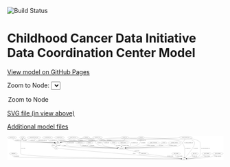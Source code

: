 <link rel='stylesheet' href="assets/style.css">
<link rel='stylesheet' href="https://unpkg.com/leaflet@1.5.1/dist/leaflet.css" integrity="sha512-xwE/Az9zrjBIphAcBb3F6JVqxf46+CDLwfLMHloNu6KEQCAWi6HcDUbeOfBIptF7tcCzusKFjFw2yuvEpDL9wQ==" crossorigin="">
<script type="text/javascript" src="https://code.jquery.com/jquery-3.2.1.min.js"></script>
<script type="text/javascript"  src="https://unpkg.com/leaflet@1.5.1/dist/leaflet.js"></script>
<script type="text/javascript" src="assets/actions.js"></script>

![Build Status](https://github.com/CBIIT/ccdi-dcc-model/actions/workflows/model-test-and-deploy.yml/badge.svg)

# Childhood Cancer Data Initiative Data Coordination Center Model

[View model on GitHub Pages](https://cbiit.github.io/ccdi-dcc-model/)



Zoom to Node: <select id="node_select">
  <option value="">Zoom to Node</option>
</select>
<div id="model"></div>

<p>
<a href="./model-desc/ccdi-dcc-model.svg">SVG file (in view above)</a>
<p>
<a href="./model-desc">Additional model files</a>
<div id='graph' style='display:off;'>
<svg width="3505pt" height="392pt"
 viewBox="0.00 0.00 3505.14 392.00" xmlns="http://www.w3.org/2000/svg" xmlns:xlink="http://www.w3.org/1999/xlink">
<g id="graph0" class="graph" transform="scale(1 1) rotate(0) translate(4 388)">
<title>Perl</title>
<polygon fill="#ffffff" stroke="transparent" points="-4,4 -4,-388 3501.1355,-388 3501.1355,4 -4,4"/>
<!-- treatment_response -->
<g id="node1" class="node">
<title>treatment_response</title>
<ellipse fill="none" stroke="#000000" cx="2706.0433" cy="-279" rx="104.7816" ry="18"/>
<text text-anchor="middle" x="2706.0433" y="-275.3" font-family="Times,serif" font-size="14.00" fill="#000000">treatment_response</text>
</g>
<!-- participant -->
<g id="node19" class="node">
<title>participant</title>
<ellipse fill="none" stroke="#000000" cx="1848.0433" cy="-192" rx="62.2891" ry="18"/>
<text text-anchor="middle" x="1848.0433" y="-188.3" font-family="Times,serif" font-size="14.00" fill="#000000">participant</text>
</g>
<!-- treatment_response&#45;&gt;participant -->
<g id="edge15" class="edge">
<title>treatment_response&#45;&gt;participant</title>
<path fill="none" stroke="#000000" d="M2661.7333,-262.618C2627.6132,-250.783 2579.0027,-235.5957 2535.0433,-228 2418.7019,-207.8974 2072.3071,-197.3733 1920.587,-193.6228"/>
<polygon fill="#000000" stroke="#000000" points="1920.5248,-190.1203 1910.4423,-193.3749 1920.3538,-197.1182 1920.5248,-190.1203"/>
<text text-anchor="middle" x="2680.0433" y="-231.8" font-family="Times,serif" font-size="14.00" fill="#000000">of_treatment_response</text>
</g>
<!-- publication -->
<g id="node2" class="node">
<title>publication</title>
<ellipse fill="none" stroke="#000000" cx="96.0433" cy="-105" rx="63.0888" ry="18"/>
<text text-anchor="middle" x="96.0433" y="-101.3" font-family="Times,serif" font-size="14.00" fill="#000000">publication</text>
</g>
<!-- study -->
<g id="node5" class="node">
<title>study</title>
<ellipse fill="none" stroke="#000000" cx="2860.0433" cy="-18" rx="36.2938" ry="18"/>
<text text-anchor="middle" x="2860.0433" y="-14.3" font-family="Times,serif" font-size="14.00" fill="#000000">study</text>
</g>
<!-- publication&#45;&gt;study -->
<g id="edge14" class="edge">
<title>publication&#45;&gt;study</title>
<path fill="none" stroke="#000000" d="M90.7722,-86.99C88.7452,-75.9448 88.6246,-62.3635 97.0433,-54 122.161,-29.0469 2452.4817,-19.4953 2813.3323,-18.1654"/>
<polygon fill="#000000" stroke="#000000" points="2813.4425,-21.6651 2823.4296,-18.1284 2813.4168,-14.6651 2813.4425,-21.6651"/>
<text text-anchor="middle" x="148.0433" y="-57.8" font-family="Times,serif" font-size="14.00" fill="#000000">of_publication</text>
</g>
<!-- treatment -->
<g id="node3" class="node">
<title>treatment</title>
<ellipse fill="none" stroke="#000000" cx="1326.0433" cy="-279" rx="57.6901" ry="18"/>
<text text-anchor="middle" x="1326.0433" y="-275.3" font-family="Times,serif" font-size="14.00" fill="#000000">treatment</text>
</g>
<!-- treatment&#45;&gt;participant -->
<g id="edge27" class="edge">
<title>treatment&#45;&gt;participant</title>
<path fill="none" stroke="#000000" d="M1318.9894,-260.7179C1316.1002,-249.849 1315.0528,-236.5571 1323.0433,-228 1338.2508,-211.714 1635.256,-199.3407 1775.6655,-194.3766"/>
<polygon fill="#000000" stroke="#000000" points="1776.0344,-197.8659 1785.9057,-194.0179 1775.7893,-190.8702 1776.0344,-197.8659"/>
<text text-anchor="middle" x="1370.0433" y="-231.8" font-family="Times,serif" font-size="14.00" fill="#000000">of_treatment</text>
</g>
<!-- diagnosis -->
<g id="node4" class="node">
<title>diagnosis</title>
<ellipse fill="none" stroke="#000000" cx="1278.0433" cy="-366" rx="54.6905" ry="18"/>
<text text-anchor="middle" x="1278.0433" y="-362.3" font-family="Times,serif" font-size="14.00" fill="#000000">diagnosis</text>
</g>
<!-- diagnosis&#45;&gt;participant -->
<g id="edge6" class="edge">
<title>diagnosis&#45;&gt;participant</title>
<path fill="none" stroke="#000000" d="M1324.9067,-356.7411C1355.9753,-349.8761 1393.2846,-340.01 1406.0433,-330 1433.7578,-308.2562 1417.6319,-283.1247 1445.0433,-261 1494.8405,-220.8068 1674.4093,-203.0026 1776.2433,-195.988"/>
<polygon fill="#000000" stroke="#000000" points="1776.7087,-199.4647 1786.4519,-195.303 1776.24,-192.4804 1776.7087,-199.4647"/>
<text text-anchor="middle" x="1489.5433" y="-275.3" font-family="Times,serif" font-size="14.00" fill="#000000">of_diagnosis</text>
</g>
<!-- sample -->
<g id="node27" class="node">
<title>sample</title>
<ellipse fill="none" stroke="#000000" cx="818.0433" cy="-279" rx="44.393" ry="18"/>
<text text-anchor="middle" x="818.0433" y="-275.3" font-family="Times,serif" font-size="14.00" fill="#000000">sample</text>
</g>
<!-- diagnosis&#45;&gt;sample -->
<g id="edge5" class="edge">
<title>diagnosis&#45;&gt;sample</title>
<path fill="none" stroke="#000000" d="M1229.4432,-357.5736C1201.8958,-351.8049 1167.2127,-342.8446 1138.0433,-330 1126.8741,-325.0817 1126.5651,-319.0231 1115.0433,-315 1034.5443,-286.8924 1008.5768,-308.145 924.0433,-297 905.7887,-294.5933 885.8641,-291.3689 868.2667,-288.3142"/>
<polygon fill="#000000" stroke="#000000" points="868.6601,-284.8297 858.2047,-286.5427 867.4463,-291.7237 868.6601,-284.8297"/>
<text text-anchor="middle" x="1182.5433" y="-318.8" font-family="Times,serif" font-size="14.00" fill="#000000">of_diagnosis</text>
</g>
<!-- cell_line -->
<g id="node6" class="node">
<title>cell_line</title>
<ellipse fill="none" stroke="#000000" cx="246.0433" cy="-366" rx="49.2915" ry="18"/>
<text text-anchor="middle" x="246.0433" y="-362.3" font-family="Times,serif" font-size="14.00" fill="#000000">cell_line</text>
</g>
<!-- cell_line&#45;&gt;study -->
<g id="edge33" class="edge">
<title>cell_line&#45;&gt;study</title>
<path fill="none" stroke="#000000" d="M235.0547,-348.4091C225.455,-331.3379 213.0433,-304.3621 213.0433,-279 213.0433,-279 213.0433,-279 213.0433,-105 213.0433,-37.2187 2460.0359,-20.485 2813.4953,-18.272"/>
<polygon fill="#000000" stroke="#000000" points="2813.6536,-21.7712 2823.6318,-18.2093 2813.6103,-14.7713 2813.6536,-21.7712"/>
<text text-anchor="middle" x="253.5433" y="-188.3" font-family="Times,serif" font-size="14.00" fill="#000000">of_cell_line</text>
</g>
<!-- cell_line&#45;&gt;sample -->
<g id="edge34" class="edge">
<title>cell_line&#45;&gt;sample</title>
<path fill="none" stroke="#000000" d="M274.7518,-351.1945C299.3523,-339.2475 336.0883,-323.1366 370.0433,-315 443.4041,-297.4207 661.5256,-285.8593 763.8775,-281.2539"/>
<polygon fill="#000000" stroke="#000000" points="764.1679,-284.7445 774.0026,-280.804 763.8571,-277.7514 764.1679,-284.7445"/>
<text text-anchor="middle" x="410.5433" y="-318.8" font-family="Times,serif" font-size="14.00" fill="#000000">of_cell_line</text>
</g>
<!-- pdx -->
<g id="node7" class="node">
<title>pdx</title>
<ellipse fill="none" stroke="#000000" cx="790.0433" cy="-192" rx="27.8951" ry="18"/>
<text text-anchor="middle" x="790.0433" y="-188.3" font-family="Times,serif" font-size="14.00" fill="#000000">pdx</text>
</g>
<!-- pdx&#45;&gt;study -->
<g id="edge23" class="edge">
<title>pdx&#45;&gt;study</title>
<path fill="none" stroke="#000000" d="M818.1276,-189.6393C1041.6315,-170.852 2530.981,-45.6603 2813.7415,-21.892"/>
<polygon fill="#000000" stroke="#000000" points="2814.3737,-25.3513 2824.0454,-21.0259 2813.7873,-18.3759 2814.3737,-25.3513"/>
<text text-anchor="middle" x="2054.0433" y="-101.3" font-family="Times,serif" font-size="14.00" fill="#000000">of_pdx</text>
</g>
<!-- pdx&#45;&gt;sample -->
<g id="edge22" class="edge">
<title>pdx&#45;&gt;sample</title>
<path fill="none" stroke="#000000" d="M763.9511,-199.1913C738.6269,-207.5359 705.9294,-222.7792 720.0433,-243 726.2958,-251.9579 748.3873,-260.4614 770.0159,-266.9524"/>
<polygon fill="#000000" stroke="#000000" points="769.2842,-270.3839 779.8622,-269.7876 771.2211,-263.6572 769.2842,-270.3839"/>
<text text-anchor="middle" x="744.0433" y="-231.8" font-family="Times,serif" font-size="14.00" fill="#000000">of_pdx</text>
</g>
<!-- exposure -->
<g id="node8" class="node">
<title>exposure</title>
<ellipse fill="none" stroke="#000000" cx="1722.0433" cy="-279" rx="53.0913" ry="18"/>
<text text-anchor="middle" x="1722.0433" y="-275.3" font-family="Times,serif" font-size="14.00" fill="#000000">exposure</text>
</g>
<!-- exposure&#45;&gt;participant -->
<g id="edge21" class="edge">
<title>exposure&#45;&gt;participant</title>
<path fill="none" stroke="#000000" d="M1729.7917,-260.8624C1735.2104,-250.0479 1743.3851,-236.7624 1754.0433,-228 1764.5851,-219.3332 1777.4427,-212.604 1790.2222,-207.4368"/>
<polygon fill="#000000" stroke="#000000" points="1791.8111,-210.5787 1799.9399,-203.7836 1789.3479,-204.0264 1791.8111,-210.5787"/>
<text text-anchor="middle" x="1797.5433" y="-231.8" font-family="Times,serif" font-size="14.00" fill="#000000">of_exposure</text>
</g>
<!-- consent_group -->
<g id="node9" class="node">
<title>consent_group</title>
<ellipse fill="none" stroke="#000000" cx="2207.0433" cy="-105" rx="79.0865" ry="18"/>
<text text-anchor="middle" x="2207.0433" y="-101.3" font-family="Times,serif" font-size="14.00" fill="#000000">consent_group</text>
</g>
<!-- consent_group&#45;&gt;study -->
<g id="edge30" class="edge">
<title>consent_group&#45;&gt;study</title>
<path fill="none" stroke="#000000" d="M2275.6915,-95.8539C2409.534,-78.0219 2702.0941,-39.0438 2814.6572,-24.0468"/>
<polygon fill="#000000" stroke="#000000" points="2815.2127,-27.5038 2824.6628,-22.7138 2814.2882,-20.5652 2815.2127,-27.5038"/>
<text text-anchor="middle" x="2635.5433" y="-57.8" font-family="Times,serif" font-size="14.00" fill="#000000">of_consent_group</text>
</g>
<!-- study_admin -->
<g id="node10" class="node">
<title>study_admin</title>
<ellipse fill="none" stroke="#000000" cx="2732.0433" cy="-105" rx="70.3881" ry="18"/>
<text text-anchor="middle" x="2732.0433" y="-101.3" font-family="Times,serif" font-size="14.00" fill="#000000">study_admin</text>
</g>
<!-- study_admin&#45;&gt;study -->
<g id="edge31" class="edge">
<title>study_admin&#45;&gt;study</title>
<path fill="none" stroke="#000000" d="M2727.421,-86.7222C2725.8632,-76.1245 2726.0111,-63.1154 2733.0433,-54 2743.1798,-40.8604 2782.4933,-31.066 2814.7272,-25.0371"/>
<polygon fill="#000000" stroke="#000000" points="2815.6732,-28.4233 2824.8981,-23.2125 2814.4371,-21.5333 2815.6732,-28.4233"/>
<text text-anchor="middle" x="2789.5433" y="-57.8" font-family="Times,serif" font-size="14.00" fill="#000000">of_study_admin</text>
</g>
<!-- medical_history -->
<g id="node11" class="node">
<title>medical_history</title>
<ellipse fill="none" stroke="#000000" cx="1878.0433" cy="-279" rx="85.2851" ry="18"/>
<text text-anchor="middle" x="1878.0433" y="-275.3" font-family="Times,serif" font-size="14.00" fill="#000000">medical_history</text>
</g>
<!-- medical_history&#45;&gt;participant -->
<g id="edge24" class="edge">
<title>medical_history&#45;&gt;participant</title>
<path fill="none" stroke="#000000" d="M1859.7839,-261.0395C1855.4495,-255.6773 1851.4026,-249.4863 1849.0433,-243 1846.4919,-235.9858 1845.5121,-228.0622 1845.3456,-220.5884"/>
<polygon fill="#000000" stroke="#000000" points="1848.8475,-220.5398 1845.5727,-210.4638 1841.8492,-220.3827 1848.8475,-220.5398"/>
<text text-anchor="middle" x="1917.0433" y="-231.8" font-family="Times,serif" font-size="14.00" fill="#000000">of_medical_history</text>
</g>
<!-- clinical_measure_file -->
<g id="node12" class="node">
<title>clinical_measure_file</title>
<ellipse fill="none" stroke="#000000" cx="2889.0433" cy="-366" rx="108.5808" ry="18"/>
<text text-anchor="middle" x="2889.0433" y="-362.3" font-family="Times,serif" font-size="14.00" fill="#000000">clinical_measure_file</text>
</g>
<!-- clinical_measure_file&#45;&gt;study -->
<g id="edge7" class="edge">
<title>clinical_measure_file&#45;&gt;study</title>
<path fill="none" stroke="#000000" d="M2964.0479,-352.9014C3032.4919,-338.752 3123.0433,-313.511 3123.0433,-279 3123.0433,-279 3123.0433,-279 3123.0433,-105 3123.0433,-77.2551 3110.5986,-68.6602 3087.0433,-54 3057.7026,-35.7392 2964.1391,-25.7081 2906.6968,-21.1302"/>
<polygon fill="#000000" stroke="#000000" points="2906.6544,-17.6166 2896.4151,-20.3381 2906.1167,-24.5959 2906.6544,-17.6166"/>
<text text-anchor="middle" x="3209.0433" y="-188.3" font-family="Times,serif" font-size="14.00" fill="#000000">of_clinical_measure_file</text>
</g>
<!-- clinical_measure_file&#45;&gt;participant -->
<g id="edge8" class="edge">
<title>clinical_measure_file&#45;&gt;participant</title>
<path fill="none" stroke="#000000" d="M2880.9855,-347.8179C2865.0142,-314.6394 2825.7352,-246.0288 2767.0433,-228 2687.2024,-203.4748 2123.9535,-194.9909 1920.8424,-192.7098"/>
<polygon fill="#000000" stroke="#000000" points="1920.6171,-189.2072 1910.579,-192.5964 1920.5397,-196.2068 1920.6171,-189.2072"/>
<text text-anchor="middle" x="2936.0433" y="-275.3" font-family="Times,serif" font-size="14.00" fill="#000000">of_clinical_measure_file</text>
</g>
<!-- clinical_measure_file&#45;&gt;sample -->
<g id="edge9" class="edge">
<title>clinical_measure_file&#45;&gt;sample</title>
<path fill="none" stroke="#000000" d="M2784.6825,-360.8746C2576.9208,-350.8204 2096.7881,-328.3323 1693.0433,-315 1351.3581,-303.717 1264.3469,-329.7028 924.0433,-297 905.5599,-295.2238 885.4356,-292.11 867.7366,-288.9665"/>
<polygon fill="#000000" stroke="#000000" points="868.0925,-285.4737 857.6267,-287.122 866.8361,-292.3601 868.0925,-285.4737"/>
<text text-anchor="middle" x="2173.0433" y="-318.8" font-family="Times,serif" font-size="14.00" fill="#000000">of_clinical_measure_file</text>
</g>
<!-- generic_file -->
<g id="node13" class="node">
<title>generic_file</title>
<ellipse fill="none" stroke="#000000" cx="1902.0433" cy="-366" rx="65.7887" ry="18"/>
<text text-anchor="middle" x="1902.0433" y="-362.3" font-family="Times,serif" font-size="14.00" fill="#000000">generic_file</text>
</g>
<!-- generic_file&#45;&gt;study -->
<g id="edge19" class="edge">
<title>generic_file&#45;&gt;study</title>
<path fill="none" stroke="#000000" d="M1964.2118,-360.2081C2004.3792,-356.535 2057.7832,-351.7805 2105.0433,-348 2184.4359,-341.6491 2761.7562,-351.2785 2820.0433,-297 2890.1867,-231.6804 2876.4086,-102.9804 2866.0677,-46.1305"/>
<polygon fill="#000000" stroke="#000000" points="2869.4588,-45.2301 2864.1345,-36.0703 2862.5845,-46.5511 2869.4588,-45.2301"/>
<text text-anchor="middle" x="2925.0433" y="-188.3" font-family="Times,serif" font-size="14.00" fill="#000000">of_generic_file</text>
</g>
<!-- generic_file&#45;&gt;participant -->
<g id="edge18" class="edge">
<title>generic_file&#45;&gt;participant</title>
<path fill="none" stroke="#000000" d="M1902.0851,-347.8028C1901.0597,-336.5356 1897.6943,-322.7783 1888.0433,-315 1859.1066,-291.6783 1579.606,-323.9774 1554.0433,-297 1485.336,-224.4903 1667.9433,-201.9629 1775.6141,-195.0321"/>
<polygon fill="#000000" stroke="#000000" points="1776.0217,-198.5138 1785.789,-194.4089 1775.5937,-191.5269 1776.0217,-198.5138"/>
<text text-anchor="middle" x="1607.0433" y="-275.3" font-family="Times,serif" font-size="14.00" fill="#000000">of_generic_file</text>
</g>
<!-- generic_file&#45;&gt;sample -->
<g id="edge20" class="edge">
<title>generic_file&#45;&gt;sample</title>
<path fill="none" stroke="#000000" d="M1836.2551,-364.5995C1752.5773,-361.8608 1603.9365,-353.7837 1479.0433,-330 1456.2521,-325.6598 1451.9344,-318.7774 1429.0433,-315 1207.453,-278.434 1147.4648,-319.8498 924.0433,-297 905.5711,-295.1108 885.4493,-291.9719 867.7492,-288.8398"/>
<polygon fill="#000000" stroke="#000000" points="868.1023,-285.3468 857.6382,-287.006 866.853,-292.2345 868.1023,-285.3468"/>
<text text-anchor="middle" x="1532.0433" y="-318.8" font-family="Times,serif" font-size="14.00" fill="#000000">of_generic_file</text>
</g>
<!-- study_arm -->
<g id="node14" class="node">
<title>study_arm</title>
<ellipse fill="none" stroke="#000000" cx="3035.0433" cy="-105" rx="59.5901" ry="18"/>
<text text-anchor="middle" x="3035.0433" y="-101.3" font-family="Times,serif" font-size="14.00" fill="#000000">study_arm</text>
</g>
<!-- study_arm&#45;&gt;study -->
<g id="edge28" class="edge">
<title>study_arm&#45;&gt;study</title>
<path fill="none" stroke="#000000" d="M3013.6431,-88.0199C2999.3484,-77.2522 2979.7952,-63.5942 2961.0433,-54 2942.2196,-44.3691 2920.2165,-36.1974 2901.561,-30.086"/>
<polygon fill="#000000" stroke="#000000" points="2902.4556,-26.6977 2891.8649,-26.9941 2900.3288,-33.3668 2902.4556,-26.6977"/>
<text text-anchor="middle" x="3034.5433" y="-57.8" font-family="Times,serif" font-size="14.00" fill="#000000">of_study_arm</text>
</g>
<!-- synonym -->
<g id="node15" class="node">
<title>synonym</title>
<ellipse fill="none" stroke="#000000" cx="2166.0433" cy="-366" rx="51.9908" ry="18"/>
<text text-anchor="middle" x="2166.0433" y="-362.3" font-family="Times,serif" font-size="14.00" fill="#000000">synonym</text>
</g>
<!-- synonym&#45;&gt;study -->
<g id="edge40" class="edge">
<title>synonym&#45;&gt;study</title>
<path fill="none" stroke="#000000" d="M2218.1965,-364.1536C2356.0456,-359.1295 2727.8368,-344.6073 2850.0433,-330 2929.0661,-320.5544 2975.2172,-358.2416 3026.0433,-297 3062.742,-252.7807 2935.6604,-101.9945 2882.4238,-42.4615"/>
<polygon fill="#000000" stroke="#000000" points="2884.7181,-39.7787 2875.4267,-34.6874 2879.5151,-44.4616 2884.7181,-39.7787"/>
<text text-anchor="middle" x="3050.5433" y="-188.3" font-family="Times,serif" font-size="14.00" fill="#000000">of_synonym</text>
</g>
<!-- synonym&#45;&gt;participant -->
<g id="edge39" class="edge">
<title>synonym&#45;&gt;participant</title>
<path fill="none" stroke="#000000" d="M2165.6198,-347.6919C2164.0676,-324.3044 2157.8343,-284.0978 2134.0433,-261 2103.3737,-231.2242 1990.55,-210.8883 1916.1105,-200.3769"/>
<polygon fill="#000000" stroke="#000000" points="1916.2597,-196.8642 1905.874,-198.9589 1915.2992,-203.798 1916.2597,-196.8642"/>
<text text-anchor="middle" x="2197.5433" y="-275.3" font-family="Times,serif" font-size="14.00" fill="#000000">of_synonym</text>
</g>
<!-- synonym&#45;&gt;sample -->
<g id="edge38" class="edge">
<title>synonym&#45;&gt;sample</title>
<path fill="none" stroke="#000000" d="M2116.354,-360.6352C2078.2677,-356.6766 2024.3846,-351.4072 1977.0433,-348 1895.1576,-342.1066 1686.1438,-355.3041 1608.0433,-330 1596.4334,-326.2385 1596.6929,-318.6364 1585.0433,-315 1514.909,-293.1078 997.1644,-304.1679 924.0433,-297 905.5633,-295.1884 885.4398,-292.0669 867.7405,-288.9269"/>
<polygon fill="#000000" stroke="#000000" points="868.0955,-285.434 857.6302,-287.0857 866.8413,-292.3208 868.0955,-285.434"/>
<text text-anchor="middle" x="1650.5433" y="-318.8" font-family="Times,serif" font-size="14.00" fill="#000000">of_synonym</text>
</g>
<!-- family_relationship -->
<g id="node16" class="node">
<title>family_relationship</title>
<ellipse fill="none" stroke="#000000" cx="2369.0433" cy="-279" rx="100.1823" ry="18"/>
<text text-anchor="middle" x="2369.0433" y="-275.3" font-family="Times,serif" font-size="14.00" fill="#000000">family_relationship</text>
</g>
<!-- family_relationship&#45;&gt;participant -->
<g id="edge25" class="edge">
<title>family_relationship&#45;&gt;participant</title>
<path fill="none" stroke="#000000" d="M2319.3934,-263.3285C2281.5562,-251.9428 2227.9741,-237.0089 2180.0433,-228 2091.0249,-211.2685 1987.0097,-201.551 1919.4554,-196.5179"/>
<polygon fill="#000000" stroke="#000000" points="1919.5754,-193.0174 1909.3469,-195.7795 1919.0653,-199.9988 1919.5754,-193.0174"/>
<text text-anchor="middle" x="2321.5433" y="-231.8" font-family="Times,serif" font-size="14.00" fill="#000000">of_family_relationship</text>
</g>
<!-- methylation_array_file -->
<g id="node17" class="node">
<title>methylation_array_file</title>
<ellipse fill="none" stroke="#000000" cx="429.0433" cy="-366" rx="115.8798" ry="18"/>
<text text-anchor="middle" x="429.0433" y="-362.3" font-family="Times,serif" font-size="14.00" fill="#000000">methylation_array_file</text>
</g>
<!-- methylation_array_file&#45;&gt;sample -->
<g id="edge32" class="edge">
<title>methylation_array_file&#45;&gt;sample</title>
<path fill="none" stroke="#000000" d="M439.6917,-347.7421C447.4104,-336.2979 458.9474,-322.3646 473.0433,-315 522.2317,-289.3006 679.4251,-281.9459 763.6055,-279.8422"/>
<polygon fill="#000000" stroke="#000000" points="763.829,-283.338 773.7445,-279.6054 763.6655,-276.3399 763.829,-283.338"/>
<text text-anchor="middle" x="564.5433" y="-318.8" font-family="Times,serif" font-size="14.00" fill="#000000">of_methylation_array_file</text>
</g>
<!-- survival -->
<g id="node18" class="node">
<title>survival</title>
<ellipse fill="none" stroke="#000000" cx="2535.0433" cy="-279" rx="48.1917" ry="18"/>
<text text-anchor="middle" x="2535.0433" y="-275.3" font-family="Times,serif" font-size="14.00" fill="#000000">survival</text>
</g>
<!-- survival&#45;&gt;participant -->
<g id="edge1" class="edge">
<title>survival&#45;&gt;participant</title>
<path fill="none" stroke="#000000" d="M2505.9193,-264.5553C2480.0983,-252.4902 2441.0125,-236.0132 2405.0433,-228 2314.7946,-207.8944 2049.5832,-197.7594 1920.4058,-193.9023"/>
<polygon fill="#000000" stroke="#000000" points="1920.315,-190.3982 1910.2164,-193.6026 1920.1092,-197.3951 1920.315,-190.3982"/>
<text text-anchor="middle" x="2491.5433" y="-231.8" font-family="Times,serif" font-size="14.00" fill="#000000">of_survival</text>
</g>
<!-- participant&#45;&gt;consent_group -->
<g id="edge16" class="edge">
<title>participant&#45;&gt;consent_group</title>
<path fill="none" stroke="#000000" d="M1896.0871,-180.3571C1959.5513,-164.9772 2071.5471,-137.8361 2142.3927,-120.6674"/>
<polygon fill="#000000" stroke="#000000" points="2143.6417,-123.9661 2152.536,-118.2093 2141.993,-117.163 2143.6417,-123.9661"/>
<text text-anchor="middle" x="2098.5433" y="-144.8" font-family="Times,serif" font-size="14.00" fill="#000000">of_participant</text>
</g>
<!-- sequencing_file -->
<g id="node20" class="node">
<title>sequencing_file</title>
<ellipse fill="none" stroke="#000000" cx="843.0433" cy="-366" rx="83.3857" ry="18"/>
<text text-anchor="middle" x="843.0433" y="-362.3" font-family="Times,serif" font-size="14.00" fill="#000000">sequencing_file</text>
</g>
<!-- sequencing_file&#45;&gt;sample -->
<g id="edge17" class="edge">
<title>sequencing_file&#45;&gt;sample</title>
<path fill="none" stroke="#000000" d="M828.1562,-347.9864C824.4746,-342.5325 821.0207,-336.3075 819.0433,-330 816.8104,-322.878 815.9394,-314.9176 815.7755,-307.4429"/>
<polygon fill="#000000" stroke="#000000" points="819.2768,-307.3951 815.9465,-297.3373 812.2778,-307.2766 819.2768,-307.3951"/>
<text text-anchor="middle" x="885.5433" y="-318.8" font-family="Times,serif" font-size="14.00" fill="#000000">of_sequencing_file</text>
</g>
<!-- pathology_file -->
<g id="node21" class="node">
<title>pathology_file</title>
<ellipse fill="none" stroke="#000000" cx="76.0433" cy="-366" rx="76.0865" ry="18"/>
<text text-anchor="middle" x="76.0433" y="-362.3" font-family="Times,serif" font-size="14.00" fill="#000000">pathology_file</text>
</g>
<!-- pathology_file&#45;&gt;sample -->
<g id="edge13" class="edge">
<title>pathology_file&#45;&gt;sample</title>
<path fill="none" stroke="#000000" d="M84.918,-348.0393C91.7119,-336.4111 102.2585,-322.1496 116.0433,-315 172.8971,-285.5121 608.5618,-280.1779 763.5374,-279.2131"/>
<polygon fill="#000000" stroke="#000000" points="763.7882,-282.7118 773.7675,-279.1532 763.7472,-275.7119 763.7882,-282.7118"/>
<text text-anchor="middle" x="177.0433" y="-318.8" font-family="Times,serif" font-size="14.00" fill="#000000">of_pathology_file</text>
</g>
<!-- laboratory_test -->
<g id="node22" class="node">
<title>laboratory_test</title>
<ellipse fill="none" stroke="#000000" cx="1460.0433" cy="-366" rx="81.7856" ry="18"/>
<text text-anchor="middle" x="1460.0433" y="-362.3" font-family="Times,serif" font-size="14.00" fill="#000000">laboratory_test</text>
</g>
<!-- laboratory_test&#45;&gt;participant -->
<g id="edge10" class="edge">
<title>laboratory_test&#45;&gt;participant</title>
<path fill="none" stroke="#000000" d="M1505.8987,-351.0735C1523.1,-345.0636 1542.6794,-337.7268 1560.0433,-330 1572.9415,-324.2604 1574.4345,-318.7564 1588.0433,-315 1629.217,-303.6348 1939.1196,-324.2117 1972.0433,-297 1996.0971,-277.1193 2004.1002,-252.7115 1985.0433,-228 1975.9695,-216.2338 1944.9365,-207.5543 1914.697,-201.6692"/>
<polygon fill="#000000" stroke="#000000" points="1914.9755,-198.1613 1904.5051,-199.7801 1913.6997,-205.0441 1914.9755,-198.1613"/>
<text text-anchor="middle" x="2060.5433" y="-275.3" font-family="Times,serif" font-size="14.00" fill="#000000">of_laboratory_test</text>
</g>
<!-- laboratory_test&#45;&gt;sample -->
<g id="edge11" class="edge">
<title>laboratory_test&#45;&gt;sample</title>
<path fill="none" stroke="#000000" d="M1403.046,-353.0361C1339.7981,-338.7282 1244.3224,-317.3894 1227.0433,-315 1093.4108,-296.521 1058.0752,-312.3151 924.0433,-297 905.6723,-294.9008 885.6473,-291.7311 867.999,-288.6336"/>
<polygon fill="#000000" stroke="#000000" points="868.3736,-285.1451 857.9131,-286.8268 867.1392,-292.0354 868.3736,-285.1451"/>
<text text-anchor="middle" x="1359.5433" y="-318.8" font-family="Times,serif" font-size="14.00" fill="#000000">of_laboratory_test</text>
</g>
<!-- cytogenomic_file -->
<g id="node23" class="node">
<title>cytogenomic_file</title>
<ellipse fill="none" stroke="#000000" cx="652.0433" cy="-366" rx="89.8845" ry="18"/>
<text text-anchor="middle" x="652.0433" y="-362.3" font-family="Times,serif" font-size="14.00" fill="#000000">cytogenomic_file</text>
</g>
<!-- cytogenomic_file&#45;&gt;sample -->
<g id="edge12" class="edge">
<title>cytogenomic_file&#45;&gt;sample</title>
<path fill="none" stroke="#000000" d="M654.1504,-347.5453C656.3511,-336.6114 660.8494,-323.3118 670.0433,-315 684.1631,-302.2347 729.2073,-292.4418 765.929,-286.3152"/>
<polygon fill="#000000" stroke="#000000" points="766.7182,-289.7332 776.033,-284.685 765.6032,-282.8226 766.7182,-289.7332"/>
<text text-anchor="middle" x="741.5433" y="-318.8" font-family="Times,serif" font-size="14.00" fill="#000000">of_cytogenomic_file</text>
</g>
<!-- radiology_file -->
<g id="node24" class="node">
<title>radiology_file</title>
<ellipse fill="none" stroke="#000000" cx="1177.0433" cy="-279" rx="73.387" ry="18"/>
<text text-anchor="middle" x="1177.0433" y="-275.3" font-family="Times,serif" font-size="14.00" fill="#000000">radiology_file</text>
</g>
<!-- radiology_file&#45;&gt;participant -->
<g id="edge26" class="edge">
<title>radiology_file&#45;&gt;participant</title>
<path fill="none" stroke="#000000" d="M1178.0968,-260.9645C1179.7868,-249.6142 1183.9541,-235.702 1194.0433,-228 1216.8405,-210.5968 1609.989,-198.263 1775.5157,-193.8188"/>
<polygon fill="#000000" stroke="#000000" points="1775.7046,-197.3151 1785.6078,-193.5501 1775.5182,-190.3176 1775.7046,-197.3151"/>
<text text-anchor="middle" x="1253.0433" y="-231.8" font-family="Times,serif" font-size="14.00" fill="#000000">of_radiology_file</text>
</g>
<!-- study_funding -->
<g id="node25" class="node">
<title>study_funding</title>
<ellipse fill="none" stroke="#000000" cx="3228.0433" cy="-105" rx="77.1866" ry="18"/>
<text text-anchor="middle" x="3228.0433" y="-101.3" font-family="Times,serif" font-size="14.00" fill="#000000">study_funding</text>
</g>
<!-- study_funding&#45;&gt;study -->
<g id="edge29" class="edge">
<title>study_funding&#45;&gt;study</title>
<path fill="none" stroke="#000000" d="M3203.3677,-87.7417C3185.7134,-76.2745 3160.9388,-61.9195 3137.0433,-54 3095.3147,-40.1701 2973.76,-27.8731 2906.3751,-21.8741"/>
<polygon fill="#000000" stroke="#000000" points="2906.3139,-18.3554 2896.0458,-20.9662 2905.7009,-25.3285 2906.3139,-18.3554"/>
<text text-anchor="middle" x="3233.0433" y="-57.8" font-family="Times,serif" font-size="14.00" fill="#000000">of_study_funding</text>
</g>
<!-- study_personnel -->
<g id="node26" class="node">
<title>study_personnel</title>
<ellipse fill="none" stroke="#000000" cx="3410.0433" cy="-105" rx="87.1846" ry="18"/>
<text text-anchor="middle" x="3410.0433" y="-101.3" font-family="Times,serif" font-size="14.00" fill="#000000">study_personnel</text>
</g>
<!-- study_personnel&#45;&gt;study -->
<g id="edge4" class="edge">
<title>study_personnel&#45;&gt;study</title>
<path fill="none" stroke="#000000" d="M3380.481,-87.9598C3358.7046,-76.2808 3327.9695,-61.5792 3299.0433,-54 3225.8856,-34.8314 3003.712,-23.7928 2906.4623,-19.7641"/>
<polygon fill="#000000" stroke="#000000" points="2906.4769,-16.2619 2896.3426,-19.3516 2906.1917,-23.2561 2906.4769,-16.2619"/>
<text text-anchor="middle" x="3409.5433" y="-57.8" font-family="Times,serif" font-size="14.00" fill="#000000">of_study_personnel</text>
</g>
<!-- sample&#45;&gt;cell_line -->
<g id="edge35" class="edge">
<title>sample&#45;&gt;cell_line</title>
<path fill="none" stroke="#000000" d="M773.5574,-280.1982C642.5783,-283.9363 266.3352,-296.2659 248.0433,-315 242.1459,-321.0399 240.3608,-329.647 240.444,-338.0744"/>
<polygon fill="#000000" stroke="#000000" points="236.9611,-338.424 241.3212,-348.08 243.9344,-337.8125 236.9611,-338.424"/>
<text text-anchor="middle" x="284.5433" y="-318.8" font-family="Times,serif" font-size="14.00" fill="#000000">of_sample</text>
</g>
<!-- sample&#45;&gt;pdx -->
<g id="edge36" class="edge">
<title>sample&#45;&gt;pdx</title>
<path fill="none" stroke="#000000" d="M801.8786,-261.9738C797.5279,-256.3569 793.3829,-249.7961 791.0433,-243 788.6137,-235.9427 787.6755,-228.0044 787.51,-220.5302"/>
<polygon fill="#000000" stroke="#000000" points="791.0116,-220.4823 787.7156,-210.4132 784.013,-220.34 791.0116,-220.4823"/>
<text text-anchor="middle" x="827.5433" y="-231.8" font-family="Times,serif" font-size="14.00" fill="#000000">of_sample</text>
</g>
<!-- sample&#45;&gt;participant -->
<g id="edge37" class="edge">
<title>sample&#45;&gt;participant</title>
<path fill="none" stroke="#000000" d="M838.5436,-262.885C856.8236,-248.677 881.5253,-229.9331 887.0433,-228 969.8939,-198.9743 1565.2759,-193.3427 1775.0951,-192.2571"/>
<polygon fill="#000000" stroke="#000000" points="1775.4051,-195.7557 1785.3876,-192.2059 1775.3702,-188.7558 1775.4051,-195.7557"/>
<text text-anchor="middle" x="923.5433" y="-231.8" font-family="Times,serif" font-size="14.00" fill="#000000">of_sample</text>
</g>
<!-- genetic_analysis -->
<g id="node28" class="node">
<title>genetic_analysis</title>
<ellipse fill="none" stroke="#000000" cx="1061.0433" cy="-366" rx="87.9851" ry="18"/>
<text text-anchor="middle" x="1061.0433" y="-362.3" font-family="Times,serif" font-size="14.00" fill="#000000">genetic_analysis</text>
</g>
<!-- genetic_analysis&#45;&gt;participant -->
<g id="edge2" class="edge">
<title>genetic_analysis&#45;&gt;participant</title>
<path fill="none" stroke="#000000" d="M1136.9029,-356.9274C1161.5059,-354.0245 1188.9276,-350.8309 1214.0433,-348 1251.1344,-343.8193 1356.104,-357.7717 1381.0433,-330 1385.4976,-325.0398 1385.6567,-319.8125 1381.0433,-315 1348.2584,-280.8006 987.8281,-331.1994 955.0433,-297 943.9709,-285.45 944.5865,-273.1102 955.0433,-261 1020.8099,-184.8346 1078.916,-238.0477 1179.0433,-228 1395.4553,-206.2832 1652.6564,-197.0845 1775.5928,-193.7033"/>
<polygon fill="#000000" stroke="#000000" points="1775.737,-197.2008 1785.6387,-193.4318 1775.5478,-190.2033 1775.737,-197.2008"/>
<text text-anchor="middle" x="1025.0433" y="-275.3" font-family="Times,serif" font-size="14.00" fill="#000000">of_genetic_analysis</text>
</g>
<!-- genetic_analysis&#45;&gt;sample -->
<g id="edge3" class="edge">
<title>genetic_analysis&#45;&gt;sample</title>
<path fill="none" stroke="#000000" d="M1018.7833,-350.0945C1004.6241,-344.2983 988.917,-337.3498 975.0433,-330 964.259,-324.2869 963.1857,-319.9783 952.0433,-315 925.4432,-303.1154 894.0681,-294.4251 868.367,-288.5635"/>
<polygon fill="#000000" stroke="#000000" points="868.9755,-285.1137 858.4564,-286.378 867.468,-291.9495 868.9755,-285.1137"/>
<text text-anchor="middle" x="1045.0433" y="-318.8" font-family="Times,serif" font-size="14.00" fill="#000000">of_genetic_analysis</text>
</g>
</g>
</svg>
</div>
